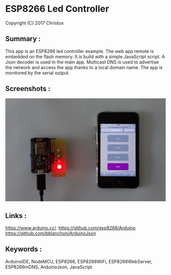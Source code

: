 # ESP8266 Led Controller

Copyright (C) 2017 Christux

## Summary :

This app is an ESP8266 led controller example. 
The web app remote is embedded on the flash memory. It is build with a simple JavaScript script. A Json decoder is used in the main app. Multicast DNS is used to advertise the network and access the app thanks to a local domain name. The app is monitored by the serial output. 

## Screenshots :

<p align="center">
  <img src="esp8266.jpg"/>
</p>

## Links :

<a href="https://www.arduino.cc">https://www.arduino.cc/</a>.
<a href="https://github.com/esp8266/Arduino">https://github.com/esp8266/Arduino</a>
<a href="https://github.com/bblanchon/ArduinoJson">https://github.com/bblanchon/ArduinoJson</a>

## Keywords :

ArduinoIDE, NodeMCU, ESP8266, ESP8266WiFi, ESP8266WebServer, ESP8266mDNS, ArduinoJson, JavaScript

